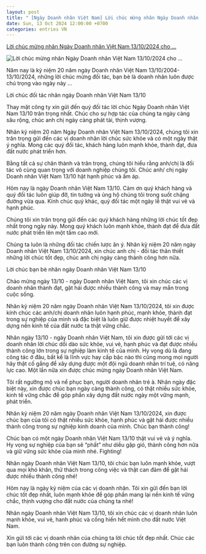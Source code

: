 ```yaml
---
layout: post
title: " [Ngày Doanh nhân Việt Nam] Lời chúc mừng nhân Ngày Doanh nhân Việt Nam 13/10/2024 cho ..."
date: Sun, 13 Oct 2024 12:00:00 +0700
categories: entries VN
---
```

[Lời chúc mừng nhân Ngày Doanh nhân Việt Nam 13/10/2024 cho ...](https://kinhtedothi.vn/loi-chuc-mung-nhan-ngay-doanh-nhan-viet-nam-13-10-2024-cho-doi-tac-ban-be.html)

![Lời chúc mừng nhân Ngày Doanh nhân Việt Nam 13/10/2024 cho ...](https://static.kinhtedothi.vn/1200x630/images/upload//2024/10/12/6.png)

Năm nay là kỷ niệm 20 năm ngày Doanh nhân Việt Nam 13/10/2004-13/10/2024, những lời chúc mừng đối tác, bạn bè là doanh nhân luôn được chú trọng vào ngày này ...

Lời chúc đối tác nhân ngày Doanh nhân Việt Nam 13/10

Thay mặt công ty xin gửi đến quý đối tác lời chúc Ngày Doanh nhân Việt Nam 13/10 trân trọng nhất. Chúc cho sự hợp tác của chúng ta ngày càng sâu rộng, chúc anh chị ngày càng phát tài, thịnh vượng.

Nhân kỷ niệm 20 năm Ngày Doanh nhân Việt Nam 13/10/2024, chúng tôi xin trân trọng gửi đến các vị doanh nhân lời chúc sức khỏe và có một ngày thật ý nghĩa. Mong các quý đối tác, khách hàng luôn mạnh khỏe, thành đạt, đưa đất nước phát triển hơn.

Bằng tất cả sự chân thành và trân trọng, chúng tôi hiểu rằng anh/chị là đối tác vô cùng quan trọng với doanh nghiệp chúng tôi. Chúc anh/ chị ngày Doanh nhân Việt Nam 13/10 hật hạnh phúc và ấm áp.

Hôm nay là ngày Doanh nhân Việt Nam 13/10. Cảm ơn quý khách hàng và quý đối tác luôn giúp đỡ, tin tưởng và ủng hộ chúng tôi trong suốt chặng đường vừa qua. Kính chúc quý khác, quý đối tác một ngày lễ thật vui vẻ và hạnh phúc.

Chúng tôi xin trân trọng gửi đến các quý khách hàng những lời chúc tốt đẹp nhất trong ngày này. Mong quý khách luôn mạnh khỏe, thành đạt để đưa đất nước phát triển lên một tầm cao mới.

Chúng ta luôn là những đối tác chiến lược ăn ý. Nhân kỷ niệm 20 năm ngày Doanh nhân Việt Nam 13/10/2024, xin chúc anh chị - đối tác thân thiết những lời chúc tốt đẹp, chúc anh chị ngày càng thành công hơn nữa.

Lời chúc bạn bè nhân ngày Doanh nhân Việt Nam 13/10

Chào mừng ngày 13/10 - ngày Doanh nhân Việt Nam, tôi xin chúc các vị doanh nhân thành đạt, gặt hái được nhiều thành công và may mắn trong cuộc sống.

Nhân kỷ niệm 20 năm ngày Doanh nhân Việt Nam 13/10/2024, tôi xin được kính chúc các anh/chị doanh nhân luôn hạnh phúc, mạnh khỏe, thành đạt trong sự nghiệp của mình và đặc biệt là luôn giữ được nhiệt huyết để xây dựng nền kinh tế của đất nước ta thật vững chắc.

Nhân ngày 13/10 - ngày Doanh nhân Việt Nam, tôi xin được gửi tới các vị doanh nhân lời chúc dồi dào sức khỏe, vui vẻ, hạnh phúc và đạt được nhiều thành công lớn trong sự nghiệp làm kinh tế của mình. Hy vọng dù là đang công tác ở đâu, bất kể là lĩnh vực hay cấp bậc nào thì cũng mong mọi người hãy thật cố gắng để xây dựng được một đội ngũ doanh nhân trí tuệ, có năng lực cao. Một lần nữa xin được chúc mừng ngày Doanh nhân Việt Nam.

Tôi rất ngưỡng mộ và nể phục bạn, người doanh nhân trẻ à. Nhân ngày đặc biệt này, xin được chúc bạn ngày càng thành công, có thật nhiều sức khỏe, kinh tế vững chắc để góp phần xây dựng đất nước ngày một vững mạnh, phát triển.

Nhân kỷ niệm 20 năm ngày Doanh nhân Việt Nam 13/10/2024, xin được chúc bạn của tôi có thật nhiều sức khỏe, hạnh phúc và gặt hái được nhiều thành công trong sự nghiệp kinh doanh của mình. Chúc bạn thành công!

Chúc bạn có một ngày Doanh nhân Việt Nam 13/10 thật vui vẻ và ý nghĩa. Hy vọng sự nghiệp của bạn sẽ “phất” như diều gặp gió, thành công hơn nữa và giữ vững sức khỏe của mình nhé. Fighting!

Nhân ngày Doanh nhân Việt Nam 13/10, tôi chúc bạn luôn mạnh khỏe, vượt qua mọi khó khăn, thử thách trong công việc và thật can đảm để gặt hái được nhiều thành công nhé!

Hôm nay là ngày kỷ niệm của các vị doanh nhân. Tôi xin gửi đến bạn lời chúc tốt đẹp nhất, luôn mạnh khỏe để góp phần mang lại nền kinh tế vững chắc, thịnh vượng cho đất nước của chúng ta nhé!

Nhân ngày Doanh nhân Việt Nam 13/10, tôi xin chúc các vị doanh nhân luôn mạnh khỏe, vui vẻ, hanh phúc và cống hiến hết mình cho đất nước Việt Nam.

Xin gửi tới các vị doanh nhân của chúng ta lời chúc tốt đẹp nhất. Chúc các bạn luôn thành công trên con đường sự nghiệp.

